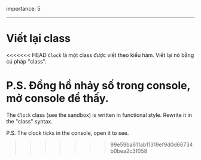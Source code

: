 importance: 5

---

# Viết lại class

<<<<<<< HEAD
`Clock` là một class được viết theo kiểu hàm. Viết lại nó bằng cú pháp "class".
 
P.S. Đồng hồ nhảy số trong console, mở console để thấy.
=======
The `Clock` class (see the sandbox) is written in functional style. Rewrite it in the "class" syntax.

P.S. The clock ticks in the console, open it to see.
>>>>>>> 99e59ba611ab11319ef9d0d66734b0bea2c3f058
